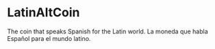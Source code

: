 LatinAltCoin
============

The coin that speaks Spanish for the Latin world. La moneda que habla Español para el mundo latino.
